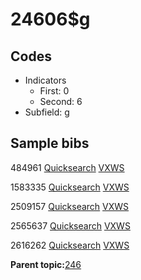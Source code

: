 # 24606$g

## Codes

-   Indicators
    -   First: 0
    -   Second: 6
-   Subfield: g

## Sample bibs

484961 [Quicksearch](https://search.library.yale.edu/catalog/484961) [VXWS](http://prodorbis.library.yale.edu:7014/vxws/GetHoldingsService?bibId=484961)

1583335 [Quicksearch](https://search.library.yale.edu/catalog/1583335) [VXWS](http://prodorbis.library.yale.edu:7014/vxws/GetHoldingsService?bibId=1583335)

2509157 [Quicksearch](https://search.library.yale.edu/catalog/2509157) [VXWS](http://prodorbis.library.yale.edu:7014/vxws/GetHoldingsService?bibId=2509157)

2565637 [Quicksearch](https://search.library.yale.edu/catalog/2565637) [VXWS](http://prodorbis.library.yale.edu:7014/vxws/GetHoldingsService?bibId=2565637)

2616262 [Quicksearch](https://search.library.yale.edu/catalog/2616262) [VXWS](http://prodorbis.library.yale.edu:7014/vxws/GetHoldingsService?bibId=2616262)

**Parent topic:**[246](../../tags/246/246.md)

